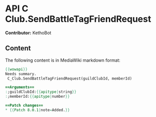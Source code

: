 # API C Club.SendBattleTagFriendRequest

**Contributor:** KethoBot

## Content

The following content is in MediaWiki markdown format:

```mediawiki
{{wowapi}}
Needs summary.
 C_Club.SendBattleTagFriendRequest(guildClubId, memberId)

==Arguments==
:;guildClubId:{{apitype|string}}
:;memberId:{{apitype|number}}

==Patch changes==
* {{Patch 8.0.1|note=Added.}}
```